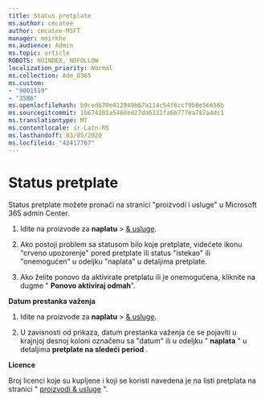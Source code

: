 ```yaml
---
title: Status pretplate
ms.author: cmcatee
author: cmcatee-MSFT
manager: mnirkhe
ms.audience: Admin
ms.topic: article
ROBOTS: NOINDEX, NOFOLLOW
localization_priority: Normal
ms.collection: Adm_O365
ms.custom:
- "9001519"
- "3586"
ms.openlocfilehash: b9ced670e412949b67a114c54f6ccf9b8e56656b
ms.sourcegitcommit: 1b674201a5460ed27da6331fa6b777ea787a4dc1
ms.translationtype: MT
ms.contentlocale: sr-Latn-RS
ms.lasthandoff: 03/05/2020
ms.locfileid: "42417767"
---
```

# <a name="subscription-status"></a>Status pretplate

Status pretplate možete pronaći na stranici "proizvodi i usluge" u Microsoft 365 admin Center.

1. Idite na proizvode za **naplatu** > [& usluge](https://go.microsoft.com/fwlink/p/?linkid=842054).

2. Ako postoji problem sa statusom bilo koje pretplate, videćete ikonu "crveno upozorenje" pored pretplate ili status "istekao" ili "onemogućen" u odeljku "naplata" u detaljima pretplate.

3. Ako želite ponovo da aktivirate pretplatu ili je onemogućena, kliknite na dugme " **Ponovo aktiviraj odmah**".

**Datum prestanka važenja**

1. Idite na proizvode za **naplatu** > [& usluge](https://go.microsoft.com/fwlink/p/?linkid=842054).

2. U zavisnosti od prikaza, datum prestanka važenja će se pojaviti u krajnjoj desnoj koloni označenu sa "datum" ili u odeljku " **naplata** " u detaljima **pretplate na sledeći** **period** .

**Licence**

Broj licenci koje su kupljene i koji se koristi navedena je na listi pretplata na stranici " [proizvodi & usluge](https://go.microsoft.com/fwlink/p/?linkid=842054) ".

